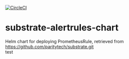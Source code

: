 [![CircleCI](https://circleci.com/gh/w3f/substrate-alertrules-chart.svg?style=svg)](https://circleci.com/gh/w3f/substrate-alertrules-chart)

# substrate-alertrules-chart

Helm chart for deploying PrometheusRule, retrieved from https://github.com/paritytech/substrate.git  
test

